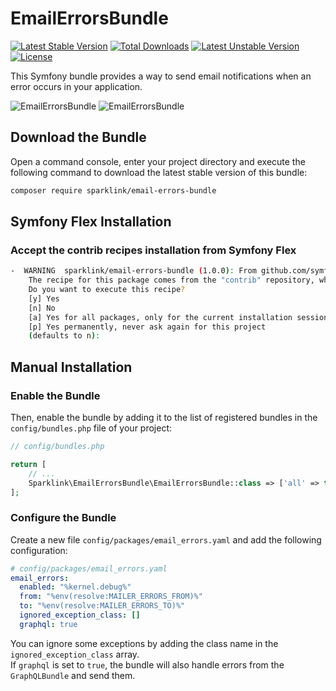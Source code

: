 # EmailErrorsBundle

[![Latest Stable Version](https://poser.pugx.org/sparklink/email-errors-bundle/v)](//packagist.org/packages/sparklink/email-errors-bundle)
[![Total Downloads](https://poser.pugx.org/sparklink/email-errors-bundle/downloads)](//packagist.org/packages/sparklink/email-errors-bundle)
[![Latest Unstable Version](https://poser.pugx.org/sparklink/email-errors-bundle/v/unstable)](//packagist.org/packages/sparklink/email-errors-bundle)
[![License](https://poser.pugx.org/sparklink/email-errors-bundle/license)](//packagist.org/packages/sparklink/email-errors-bundle)

This Symfony bundle provides a way to send email notifications when an error occurs in your application.

![EmailErrorsBundle](./docs/screeenshot/email_errors.png)
![EmailErrorsBundle](./docs/screeenshot/email_errors_2.png)

## Download the Bundle

Open a command console, enter your project directory and execute the following command to download the latest stable version of this bundle:

```bash
composer require sparklink/email-errors-bundle
```

## Symfony Flex Installation

### Accept the contrib recipes installation from Symfony Flex

```bash
-  WARNING  sparklink/email-errors-bundle (1.0.0): From github.com/symfony/recipes-contrib
    The recipe for this package comes from the "contrib" repository, which is open to community contributions.
    Do you want to execute this recipe?
    [y] Yes
    [n] No
    [a] Yes for all packages, only for the current installation session
    [p] Yes permanently, never ask again for this project
    (defaults to n): 
```

## Manual Installation

### Enable the Bundle

Then, enable the bundle by adding it to the list of registered bundles in the `config/bundles.php` file of your project:

```php
// config/bundles.php

return [
    // ...
    Sparklink\EmailErrorsBundle\EmailErrorsBundle::class => ['all' => true],
];
```

### Configure the Bundle

Create a new file `config/packages/email_errors.yaml` and add the following configuration:

```yaml
# config/packages/email_errors.yaml
email_errors:
  enabled: "%kernel.debug%"           
  from: "%env(resolve:MAILER_ERRORS_FROM)%"
  to: "%env(resolve:MAILER_ERRORS_TO)%"
  ignored_exception_class: [] 
  graphql: true
```

You can ignore some exceptions by adding the class name in the `ignored_exception_class` array.  
If `graphql` is set to `true`, the bundle will also handle errors from the `GraphQLBundle` and send them. 